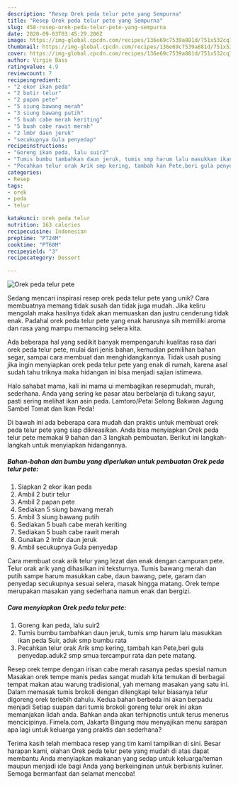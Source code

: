 ```yaml
---
description: "Resep Orek peda telur pete yang Sempurna"
title: "Resep Orek peda telur pete yang Sempurna"
slug: 458-resep-orek-peda-telur-pete-yang-sempurna
date: 2020-09-03T03:45:29.206Z
image: https://img-global.cpcdn.com/recipes/136e69c7539a881d/751x532cq70/orek-peda-telur-pete-foto-resep-utama.jpg
thumbnail: https://img-global.cpcdn.com/recipes/136e69c7539a881d/751x532cq70/orek-peda-telur-pete-foto-resep-utama.jpg
cover: https://img-global.cpcdn.com/recipes/136e69c7539a881d/751x532cq70/orek-peda-telur-pete-foto-resep-utama.jpg
author: Virgie Bass
ratingvalue: 4.9
reviewcount: 7
recipeingredient:
- "2 ekor ikan peda"
- "2 butir telur"
- "2 papan pete"
- "5 siung bawang merah"
- "3 siung bawang putih"
- "5 buah cabe merah keriting"
- "5 buah cabe rawit merah"
- "2 lmbr daun jeruk"
- "secukupnya Gula penyedap"
recipeinstructions:
- "Goreng ikan peda, lalu suir2"
- "Tumis bumbu tambahkan daun jeruk, tumis smp harum lalu masukkan ikan peda Suir, aduk smp bumbu rata"
- "Pecahkan telur orak Arik smp kering, tambah kan Pete,beri gula penyedap.aduk2 smp smua tercampur rata dan pete matang."
categories:
- Resep
tags:
- orek
- peda
- telur

katakunci: orek peda telur 
nutrition: 163 calories
recipecuisine: Indonesian
preptime: "PT24M"
cooktime: "PT60M"
recipeyield: "3"
recipecategory: Dessert

---
```



![Orek peda telur pete](https://img-global.cpcdn.com/recipes/136e69c7539a881d/751x532cq70/orek-peda-telur-pete-foto-resep-utama.jpg)

Sedang mencari inspirasi resep orek peda telur pete yang unik? Cara membuatnya memang tidak susah dan tidak juga mudah. Jika keliru mengolah maka hasilnya tidak akan memuaskan dan justru cenderung tidak enak. Padahal orek peda telur pete yang enak harusnya sih memiliki aroma dan rasa yang mampu memancing selera kita.

Ada beberapa hal yang sedikit banyak mempengaruhi kualitas rasa dari orek peda telur pete, mulai dari jenis bahan, kemudian pemilihan bahan segar, sampai cara membuat dan menghidangkannya. Tidak usah pusing jika ingin menyiapkan orek peda telur pete yang enak di rumah, karena asal sudah tahu triknya maka hidangan ini bisa menjadi sajian istimewa.

Halo sahabat mama, kali ini mama ui membagikan resepmudah, murah, sederhana. Anda yang sering ke pasar atau berbelanja di tukang sayur, pasti sering melihat ikan asin peda. Lamtoro/Petai Selong Bakwan Jagung Sambel Tomat dan Ikan Peda!


Di bawah ini ada beberapa cara mudah dan praktis untuk membuat orek peda telur pete yang siap dikreasikan. Anda bisa menyiapkan Orek peda telur pete memakai 9 bahan dan 3 langkah pembuatan. Berikut ini langkah-langkah untuk menyiapkan hidangannya.

<!--inarticleads1-->

##### Bahan-bahan dan bumbu yang diperlukan untuk pembuatan Orek peda telur pete:

1. Siapkan 2 ekor ikan peda
1. Ambil 2 butir telur
1. Ambil 2 papan pete
1. Sediakan 5 siung bawang merah
1. Ambil 3 siung bawang putih
1. Sediakan 5 buah cabe merah keriting
1. Sediakan 5 buah cabe rawit merah
1. Gunakan 2 lmbr daun jeruk
1. Ambil secukupnya Gula penyedap


Cara membuat orak arik telur yang lezat dan enak dengan campuran pete. Telur orak arik yang dihasilkan ini teksturnya. Tumis bawang merah dan putih sampe harum masukkan cabe, daun bawang, pete, garam dan penyedap secukupnya sesuai selera, masak hingga matang. Orek tempe merupakan masakan yang sederhana namun enak dan bergizi. 

<!--inarticleads2-->

##### Cara menyiapkan Orek peda telur pete:

1. Goreng ikan peda, lalu suir2
1. Tumis bumbu tambahkan daun jeruk, tumis smp harum lalu masukkan ikan peda Suir, aduk smp bumbu rata
1. Pecahkan telur orak Arik smp kering, tambah kan Pete,beri gula penyedap.aduk2 smp smua tercampur rata dan pete matang.


Resep orek tempe dengan irisan cabe merah rasanya pedas spesial namun Masakan orek tempe manis pedas sangat mudah kita temukan di berbagai tempat makan atau warung tradisional, yah memang masakan yang satu ini. Dalam memasak tumis brokoli dengan dilengkapi telur biasanya telur digoreng orek terlebih dahulu. Kedua bahan berbeda ini akan berpadu menjadi Setiap suapan dari tumis brokoli goreng telur orek ini akan memanjakan lidah anda. Bahkan anda akan terhipnotis untuk terus menerus mencicipinya. Fimela.com, Jakarta Bingung mau menyajikan menu sarapan apa lagi untuk keluarga yang praktis dan sederhana? 

Terima kasih telah membaca resep yang tim kami tampilkan di sini. Besar harapan kami, olahan Orek peda telur pete yang mudah di atas dapat membantu Anda menyiapkan makanan yang sedap untuk keluarga/teman maupun menjadi ide bagi Anda yang berkeinginan untuk berbisnis kuliner. Semoga bermanfaat dan selamat mencoba!
